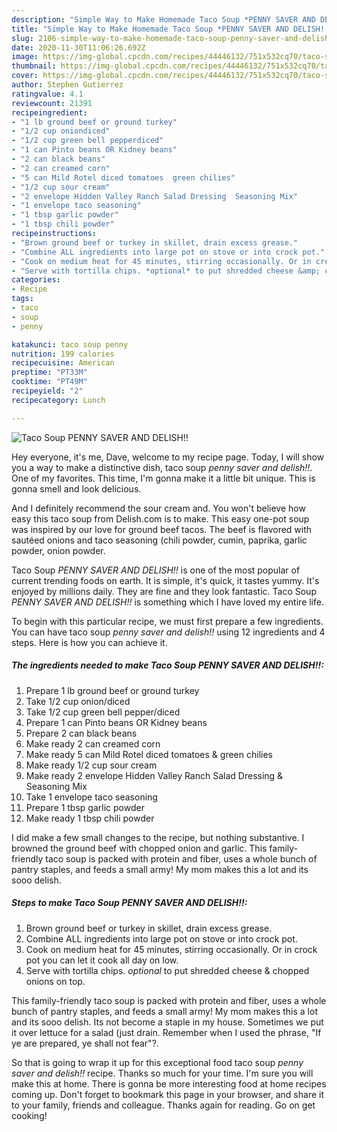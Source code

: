 ```yaml
---
description: "Simple Way to Make Homemade Taco Soup *PENNY SAVER AND DELISH!!*"
title: "Simple Way to Make Homemade Taco Soup *PENNY SAVER AND DELISH!!*"
slug: 2106-simple-way-to-make-homemade-taco-soup-penny-saver-and-delish
date: 2020-11-30T11:06:26.692Z
image: https://img-global.cpcdn.com/recipes/44446132/751x532cq70/taco-soup-penny-saver-and-delish-recipe-main-photo.jpg
thumbnail: https://img-global.cpcdn.com/recipes/44446132/751x532cq70/taco-soup-penny-saver-and-delish-recipe-main-photo.jpg
cover: https://img-global.cpcdn.com/recipes/44446132/751x532cq70/taco-soup-penny-saver-and-delish-recipe-main-photo.jpg
author: Stephen Gutierrez
ratingvalue: 4.1
reviewcount: 21391
recipeingredient:
- "1 lb ground beef or ground turkey"
- "1/2 cup oniondiced"
- "1/2 cup green bell pepperdiced"
- "1 can Pinto beans OR Kidney beans"
- "2 can black beans"
- "2 can creamed corn"
- "5 can Mild Rotel diced tomatoes  green chilies"
- "1/2 cup sour cream"
- "2 envelope Hidden Valley Ranch Salad Dressing  Seasoning Mix"
- "1 envelope taco seasoning"
- "1 tbsp garlic powder"
- "1 tbsp chili powder"
recipeinstructions:
- "Brown ground beef or turkey in skillet, drain excess grease."
- "Combine ALL ingredients into large pot on stove or into crock pot."
- "Cook on medium heat for 45 minutes, stirring occasionally. Or in crock pot you can let it cook all day on low."
- "Serve with tortilla chips. *optional* to put shredded cheese &amp; chopped onions on top."
categories:
- Recipe
tags:
- taco
- soup
- penny

katakunci: taco soup penny 
nutrition: 199 calories
recipecuisine: American
preptime: "PT33M"
cooktime: "PT49M"
recipeyield: "2"
recipecategory: Lunch

---
```



![Taco Soup *PENNY SAVER AND DELISH!!*](https://img-global.cpcdn.com/recipes/44446132/751x532cq70/taco-soup-penny-saver-and-delish-recipe-main-photo.jpg)

Hey everyone, it's me, Dave, welcome to my recipe page. Today, I will show you a way to make a distinctive dish, taco soup *penny saver and delish!!*. One of my favorites. This time, I'm gonna make it a little bit unique. This is gonna smell and look delicious.

And I definitely recommend the sour cream and. You won&#39;t believe how easy this taco soup from Delish.com is to make. This easy one-pot soup was inspired by our love for ground beef tacos. The beef is flavored with sautéed onions and taco seasoning (chili powder, cumin, paprika, garlic powder, onion powder.

Taco Soup *PENNY SAVER AND DELISH!!* is one of the most popular of current trending foods on earth. It is simple, it's quick, it tastes yummy. It's enjoyed by millions daily. They are fine and they look fantastic. Taco Soup *PENNY SAVER AND DELISH!!* is something which I have loved my entire life.


To begin with this particular recipe, we must first prepare a few ingredients. You can have taco soup *penny saver and delish!!* using 12 ingredients and 4 steps. Here is how you can achieve it.

<!--inarticleads1-->

##### The ingredients needed to make Taco Soup *PENNY SAVER AND DELISH!!*:

1. Prepare 1 lb ground beef or ground turkey
1. Take 1/2 cup onion/diced
1. Take 1/2 cup green bell pepper/diced
1. Prepare 1 can Pinto beans OR Kidney beans
1. Prepare 2 can black beans
1. Make ready 2 can creamed corn
1. Make ready 5 can Mild Rotel diced tomatoes &amp; green chilies
1. Make ready 1/2 cup sour cream
1. Make ready 2 envelope Hidden Valley Ranch Salad Dressing &amp; Seasoning Mix
1. Take 1 envelope taco seasoning
1. Prepare 1 tbsp garlic powder
1. Make ready 1 tbsp chili powder


I did make a few small changes to the recipe, but nothing substantive. I browned the ground beef with chopped onion and garlic. This family-friendly taco soup is packed with protein and fiber, uses a whole bunch of pantry staples, and feeds a small army! My mom makes this a lot and its sooo delish. 

<!--inarticleads2-->

##### Steps to make Taco Soup *PENNY SAVER AND DELISH!!*:

1. Brown ground beef or turkey in skillet, drain excess grease.
1. Combine ALL ingredients into large pot on stove or into crock pot.
1. Cook on medium heat for 45 minutes, stirring occasionally. Or in crock pot you can let it cook all day on low.
1. Serve with tortilla chips. *optional* to put shredded cheese &amp; chopped onions on top.


This family-friendly taco soup is packed with protein and fiber, uses a whole bunch of pantry staples, and feeds a small army! My mom makes this a lot and its sooo delish. Its not become a staple in my house. Sometimes we put it over lettuce for a salad (just drain. Remember when I used the phrase, &#34;If ye are prepared, ye shall not fear&#34;?. 

So that is going to wrap it up for this exceptional food taco soup *penny saver and delish!!* recipe. Thanks so much for your time. I'm sure you will make this at home. There is gonna be more interesting food at home recipes coming up. Don't forget to bookmark this page in your browser, and share it to your family, friends and colleague. Thanks again for reading. Go on get cooking!
